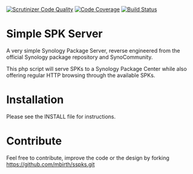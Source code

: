 [![Scrutinizer Code Quality](https://scrutinizer-ci.com/g/mbirth/sspks/badges/quality-score.png?b=master)](https://scrutinizer-ci.com/g/mbirth/sspks/?branch=master)
[![Code Coverage](https://scrutinizer-ci.com/g/mbirth/sspks/badges/coverage.png?b=master)](https://scrutinizer-ci.com/g/mbirth/sspks/?branch=master)
[![Build Status](https://scrutinizer-ci.com/g/mbirth/sspks/badges/build.png?b=master)](https://scrutinizer-ci.com/g/mbirth/sspks/build-status/master)

Simple SPK Server
=================

A very simple Synology Package Server, reverse engineered from
the official Synology package repository and SynoCommunity.

This php script will serve SPKs to a Synology Package Center
while also offering regular HTTP browsing through the available
SPKs.


Installation
============

Please see the INSTALL file for instructions.


Contribute
==========

Feel free to contribute, improve the code or the design by forking
https://github.com/mbirth/sspks.git
